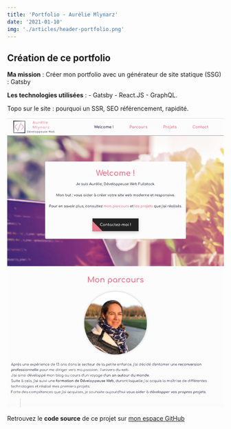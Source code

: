 ```yaml
---
title: 'Portfolio - Aurélie Mlynarz'
date: '2021-01-10'
img: './articles/header-portfolio.png'
---
```

## Création de ce portfolio

**Ma mission** : Créer mon portfolio avec un générateur de site statique (SSG) : Gatsby

**Les technologies utilisées** : 
    - Gatsby
    - React.JS 
    - GraphQL.

Topo sur le site : pourquoi un SSR, SEO référencement, rapidité.

![Portfolio](./img-portfolio/accueil-portfolio.png)

Retrouvez le **code source** de ce projet sur [mon espace GitHub](https://github.com/Lilimly/portfolio)